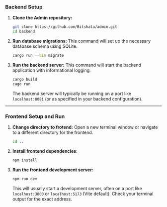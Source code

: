 ### Backend Setup

1.  **Clone the Admin repository:**
    ```bash
    git clone https://github.com/Bitshala/admin.git
    cd backend
    ```

2.  **Run database migrations:**
    This command will set up the necessary database schema using SQLite.
    ```bash
    cargo run --bin migrate
    ```

3.  **Run the backend server:**
    This command will start the backend application with informational logging.
    ```bash
    cargo build
    cago run
    ```
    The backend server will typically be running on a port like `localhost:8081` (or as specified in your backend configuration).

---

### Frontend Setup and Run


1.  **Change directory to frotend:**
    Open a new terminal window or navigate to a different directory for the frontend.
    ```bash
    cd .. 

    ```

2.  **Install frontend dependencies:**
    ```bash
    npm install
    ```

3.  **Run the frontend development server:**
    ```bash
    npm run dev
    ```
    This will usually start a development server, often on a port like `localhost:3000` or `localhost:5173` (Vite default). Check your terminal output for the exact address.
